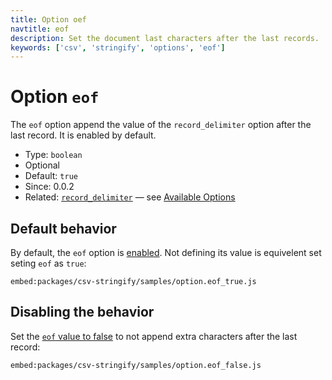 ```yaml
---
title: Option oef
navtitle: eof
description: Set the document last characters after the last records.
keywords: ['csv', 'stringify', 'options', 'eof']
---
```


# Option `eof`

The `eof` option append the value of the `record_delimiter` option after the last record. It is enabled by default.

* Type: `boolean`
* Optional
* Default: `true`
* Since: 0.0.2
* Related: [`record_delimiter`](/stringify/options/record_delimiter/) &mdash; see [Available Options](/parse/options/#available-options)

## Default behavior

By default, the `eof` option is [enabled](https://github.com/adaltas/node-csv/blob/master/packages/csv-stringify/samples/option.eof_true.js). Not defining its value is equivelent set seting `eof` as `true`:

`embed:packages/csv-stringify/samples/option.eof_true.js`

## Disabling the behavior

Set the [`eof` value to false](https://github.com/adaltas/node-csv/blob/master/packages/csv-stringify/samples/option.eof_false.js) to not append extra characters after the last record:

`embed:packages/csv-stringify/samples/option.eof_false.js`
